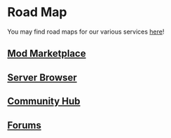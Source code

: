 # Road Map
You may find road maps for our various services [here](https://github.com/modcommunity/roadmap/projects)!

## [Mod Marketplace](https://github.com/orgs/modcommunity/projects/1)

## [Server Browser](https://github.com/orgs/modcommunity/projects/2)

## [Community Hub](https://github.com/orgs/modcommunity/projects/3)

## [Forums](https://github.com/orgs/modcommunity/projects/4)
